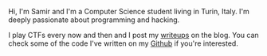 Hi, I'm Samir and I'm a Computer Science student living in Turin, Italy. I'm
deeply passionate about programming and hacking.

I play CTFs every now and then and I post my [writeups](/writeups) on the blog.
You can check some of the code I've written on my
[Github](https://github.com/samirettali) if you're interested.

<!-- The code for this blog is open source -->

<!-- I like to keep lists so here's a list of lists: -->
<!--  * [Movies I liked](https://www.imdb.com/list/ls027902087/?sort=your_rating,desc&st_dt=&mode=detail&page=1) -->
<!--  * [TV shows I liked](https://www.imdb.com/list/ls021981278/?sort=your_rating,desc&st_dt=&mode=detail&page=1) -->
<!--  * [Videogames I liked](https://www.imdb.com/list/ls082419434/?sort=your_rating,desc&st_dt=&mode=detail&page=1) -->
<!--  * [Books I read](https://www.goodreads.com/review/list/87427048?shelf=read) (not that many unfortunately) -->
